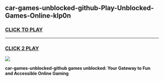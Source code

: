 
## car-games-unblocked-github-Play-Unblocked-Games-Online-klp0n
<h3>
<a href="https://premium76.site?title=car-games-unblocked-github&ref=25A">CLICK TO PLAY</a></h3>
<hr>

<h3>
<a href="https://premium76.site?title=car-games-unblocked-github&ref=25A">CLICK 2 PLAY</a>
  
</h3>

<a href="https://premium76.site?title=car-games-unblocked-github&ref=25A"><img src="https://clearcache.store/games.png"></a>


**car-games-unblocked-github games unblocked: Your Gateway to Fun and Accessible Online Gaming**
